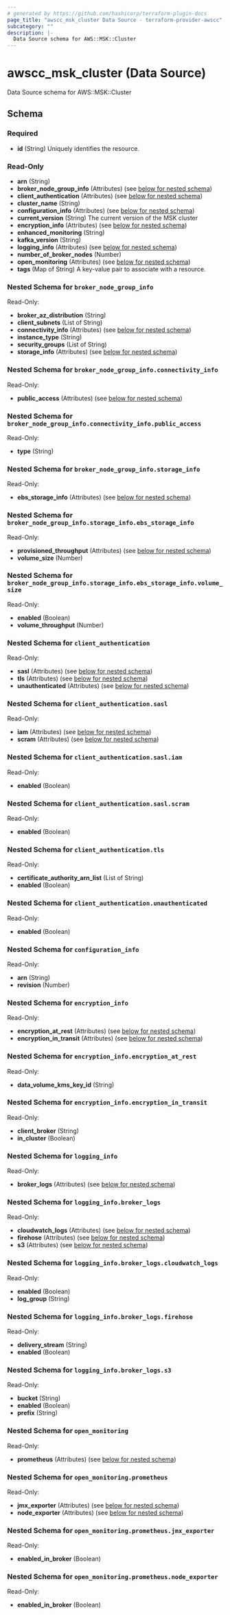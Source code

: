 ```yaml
---
# generated by https://github.com/hashicorp/terraform-plugin-docs
page_title: "awscc_msk_cluster Data Source - terraform-provider-awscc"
subcategory: ""
description: |-
  Data Source schema for AWS::MSK::Cluster
---
```


# awscc_msk_cluster (Data Source)

Data Source schema for AWS::MSK::Cluster



<!-- schema generated by tfplugindocs -->
## Schema

### Required

- **id** (String) Uniquely identifies the resource.

### Read-Only

- **arn** (String)
- **broker_node_group_info** (Attributes) (see [below for nested schema](#nestedatt--broker_node_group_info))
- **client_authentication** (Attributes) (see [below for nested schema](#nestedatt--client_authentication))
- **cluster_name** (String)
- **configuration_info** (Attributes) (see [below for nested schema](#nestedatt--configuration_info))
- **current_version** (String) The current version of the MSK cluster
- **encryption_info** (Attributes) (see [below for nested schema](#nestedatt--encryption_info))
- **enhanced_monitoring** (String)
- **kafka_version** (String)
- **logging_info** (Attributes) (see [below for nested schema](#nestedatt--logging_info))
- **number_of_broker_nodes** (Number)
- **open_monitoring** (Attributes) (see [below for nested schema](#nestedatt--open_monitoring))
- **tags** (Map of String) A key-value pair to associate with a resource.

<a id="nestedatt--broker_node_group_info"></a>
### Nested Schema for `broker_node_group_info`

Read-Only:

- **broker_az_distribution** (String)
- **client_subnets** (List of String)
- **connectivity_info** (Attributes) (see [below for nested schema](#nestedatt--broker_node_group_info--connectivity_info))
- **instance_type** (String)
- **security_groups** (List of String)
- **storage_info** (Attributes) (see [below for nested schema](#nestedatt--broker_node_group_info--storage_info))

<a id="nestedatt--broker_node_group_info--connectivity_info"></a>
### Nested Schema for `broker_node_group_info.connectivity_info`

Read-Only:

- **public_access** (Attributes) (see [below for nested schema](#nestedatt--broker_node_group_info--connectivity_info--public_access))

<a id="nestedatt--broker_node_group_info--connectivity_info--public_access"></a>
### Nested Schema for `broker_node_group_info.connectivity_info.public_access`

Read-Only:

- **type** (String)



<a id="nestedatt--broker_node_group_info--storage_info"></a>
### Nested Schema for `broker_node_group_info.storage_info`

Read-Only:

- **ebs_storage_info** (Attributes) (see [below for nested schema](#nestedatt--broker_node_group_info--storage_info--ebs_storage_info))

<a id="nestedatt--broker_node_group_info--storage_info--ebs_storage_info"></a>
### Nested Schema for `broker_node_group_info.storage_info.ebs_storage_info`

Read-Only:

- **provisioned_throughput** (Attributes) (see [below for nested schema](#nestedatt--broker_node_group_info--storage_info--ebs_storage_info--provisioned_throughput))
- **volume_size** (Number)

<a id="nestedatt--broker_node_group_info--storage_info--ebs_storage_info--provisioned_throughput"></a>
### Nested Schema for `broker_node_group_info.storage_info.ebs_storage_info.volume_size`

Read-Only:

- **enabled** (Boolean)
- **volume_throughput** (Number)





<a id="nestedatt--client_authentication"></a>
### Nested Schema for `client_authentication`

Read-Only:

- **sasl** (Attributes) (see [below for nested schema](#nestedatt--client_authentication--sasl))
- **tls** (Attributes) (see [below for nested schema](#nestedatt--client_authentication--tls))
- **unauthenticated** (Attributes) (see [below for nested schema](#nestedatt--client_authentication--unauthenticated))

<a id="nestedatt--client_authentication--sasl"></a>
### Nested Schema for `client_authentication.sasl`

Read-Only:

- **iam** (Attributes) (see [below for nested schema](#nestedatt--client_authentication--sasl--iam))
- **scram** (Attributes) (see [below for nested schema](#nestedatt--client_authentication--sasl--scram))

<a id="nestedatt--client_authentication--sasl--iam"></a>
### Nested Schema for `client_authentication.sasl.iam`

Read-Only:

- **enabled** (Boolean)


<a id="nestedatt--client_authentication--sasl--scram"></a>
### Nested Schema for `client_authentication.sasl.scram`

Read-Only:

- **enabled** (Boolean)



<a id="nestedatt--client_authentication--tls"></a>
### Nested Schema for `client_authentication.tls`

Read-Only:

- **certificate_authority_arn_list** (List of String)
- **enabled** (Boolean)


<a id="nestedatt--client_authentication--unauthenticated"></a>
### Nested Schema for `client_authentication.unauthenticated`

Read-Only:

- **enabled** (Boolean)



<a id="nestedatt--configuration_info"></a>
### Nested Schema for `configuration_info`

Read-Only:

- **arn** (String)
- **revision** (Number)


<a id="nestedatt--encryption_info"></a>
### Nested Schema for `encryption_info`

Read-Only:

- **encryption_at_rest** (Attributes) (see [below for nested schema](#nestedatt--encryption_info--encryption_at_rest))
- **encryption_in_transit** (Attributes) (see [below for nested schema](#nestedatt--encryption_info--encryption_in_transit))

<a id="nestedatt--encryption_info--encryption_at_rest"></a>
### Nested Schema for `encryption_info.encryption_at_rest`

Read-Only:

- **data_volume_kms_key_id** (String)


<a id="nestedatt--encryption_info--encryption_in_transit"></a>
### Nested Schema for `encryption_info.encryption_in_transit`

Read-Only:

- **client_broker** (String)
- **in_cluster** (Boolean)



<a id="nestedatt--logging_info"></a>
### Nested Schema for `logging_info`

Read-Only:

- **broker_logs** (Attributes) (see [below for nested schema](#nestedatt--logging_info--broker_logs))

<a id="nestedatt--logging_info--broker_logs"></a>
### Nested Schema for `logging_info.broker_logs`

Read-Only:

- **cloudwatch_logs** (Attributes) (see [below for nested schema](#nestedatt--logging_info--broker_logs--cloudwatch_logs))
- **firehose** (Attributes) (see [below for nested schema](#nestedatt--logging_info--broker_logs--firehose))
- **s3** (Attributes) (see [below for nested schema](#nestedatt--logging_info--broker_logs--s3))

<a id="nestedatt--logging_info--broker_logs--cloudwatch_logs"></a>
### Nested Schema for `logging_info.broker_logs.cloudwatch_logs`

Read-Only:

- **enabled** (Boolean)
- **log_group** (String)


<a id="nestedatt--logging_info--broker_logs--firehose"></a>
### Nested Schema for `logging_info.broker_logs.firehose`

Read-Only:

- **delivery_stream** (String)
- **enabled** (Boolean)


<a id="nestedatt--logging_info--broker_logs--s3"></a>
### Nested Schema for `logging_info.broker_logs.s3`

Read-Only:

- **bucket** (String)
- **enabled** (Boolean)
- **prefix** (String)




<a id="nestedatt--open_monitoring"></a>
### Nested Schema for `open_monitoring`

Read-Only:

- **prometheus** (Attributes) (see [below for nested schema](#nestedatt--open_monitoring--prometheus))

<a id="nestedatt--open_monitoring--prometheus"></a>
### Nested Schema for `open_monitoring.prometheus`

Read-Only:

- **jmx_exporter** (Attributes) (see [below for nested schema](#nestedatt--open_monitoring--prometheus--jmx_exporter))
- **node_exporter** (Attributes) (see [below for nested schema](#nestedatt--open_monitoring--prometheus--node_exporter))

<a id="nestedatt--open_monitoring--prometheus--jmx_exporter"></a>
### Nested Schema for `open_monitoring.prometheus.jmx_exporter`

Read-Only:

- **enabled_in_broker** (Boolean)


<a id="nestedatt--open_monitoring--prometheus--node_exporter"></a>
### Nested Schema for `open_monitoring.prometheus.node_exporter`

Read-Only:

- **enabled_in_broker** (Boolean)


